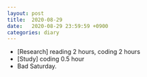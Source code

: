 ```yaml
---
layout: post
title:  2020-08-29
date:   2020-08-29 23:59:59 +0900
categories: diary
---
```


- [Research] reading 2 hours, coding 2 hours
- [Study] coding 0.5 hour
- Bad Saturday.
